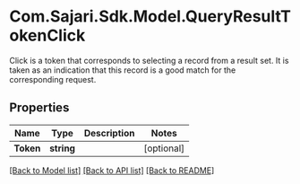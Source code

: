 # Com.Sajari.Sdk.Model.QueryResultTokenClick
Click is a token that corresponds to selecting a record from a result set. It is taken as an indication that this record is a good match for the corresponding request.
## Properties

Name | Type | Description | Notes
------------ | ------------- | ------------- | -------------
**Token** | **string** |  | [optional] 

[[Back to Model list]](../README.md#documentation-for-models) [[Back to API list]](../README.md#documentation-for-api-endpoints) [[Back to README]](../README.md)

